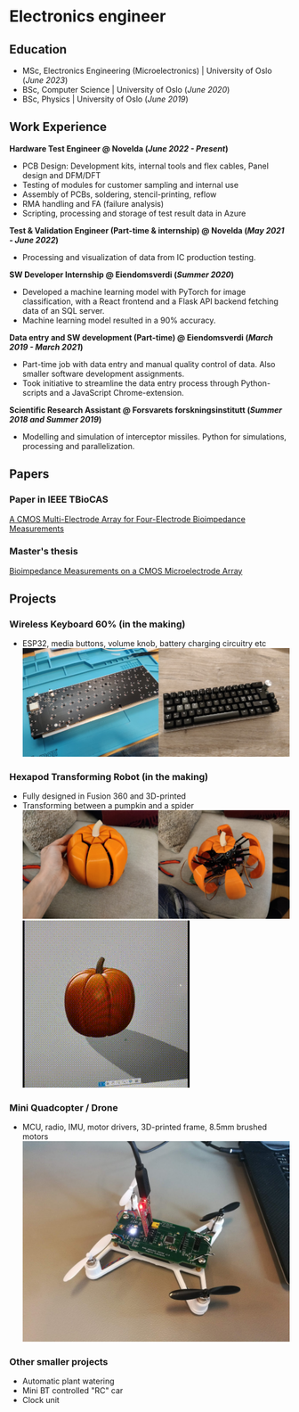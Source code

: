 # Electronics engineer

## Education
- MSc, Electronics Engineering (Microelectronics) | University of Oslo (_June 2023_)     		
- BSc, Computer Science | University of Oslo (_June 2020_)								       		
- BSc, Physics | University of Oslo (_June 2019_)

## Work Experience
**Hardware Test Engineer @ Novelda  (_June 2022 - Present_)**
- PCB Design: Development kits, internal tools and flex cables, Panel design and DFM/DFT
- Testing of modules for customer sampling and internal use
- Assembly of PCBs, soldering, stencil-printing, reflow
- RMA handling and FA (failure analysis)
- Scripting, processing and storage of test result data in Azure

**Test & Validation Engineer (Part-time & internship) @ Novelda  (_May 2021 - June 2022_)**
- Processing and visualization of data from IC production testing.

**SW Developer Internship @ Eiendomsverdi (_Summer 2020_)**
- Developed a machine learning model with PyTorch for image classification, with a React frontend and a Flask API backend fetching data of an SQL server.
-   Machine learning model resulted in a 90% accuracy.

**Data entry and SW development (Part-time) @ Eiendomsverdi (_March 2019 - March 2021_)**
- Part-time job with data entry and manual quality control of data. Also smaller software development assignments.
- Took initiative to streamline the data entry process through Python-scripts and a JavaScript Chrome-extension.

**Scientific Research Assistant @ Forsvarets forskningsinstitutt  (_Summer 2018 and Summer 2019_)**
- Modelling and simulation of interceptor missiles. Python for simulations, processing and parallelization. 

## Papers
### Paper in IEEE TBioCAS
[A CMOS Multi-Electrode Array for Four-Electrode Bioimpedance Measurements](https://ieeexplore.ieee.org/document/9918036)

### Master's thesis
[Bioimpedance Measurements on a CMOS Microelectrode Array](https://www.duo.uio.no/handle/10852/104550)

## Projects
### Wireless Keyboard 60% (in the making)
- ESP32, media buttons, volume knob, battery charging circuitry etc
![Keyboard](/assets/img/kb.png)

### Hexapod Transforming Robot (in the making)
- Fully designed in Fusion 360 and 3D-printed 
- Transforming between a pumpkin and a spider
![Hexapod](/assets/img/hexapod.png)
![Hexapod Gif](/assets/img/hexapod_f360.gif)

### Mini Quadcopter / Drone 
- MCU, radio, IMU, motor drivers, 3D-printed frame, 8.5mm brushed motors
![Mini Quadcopter](/assets/img/quadcopter.jpg)
  
### Other smaller projects 
- Automatic plant watering
- Mini BT controlled "RC" car
- Clock unit
